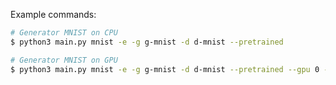 Example commands: 
```bash
# Generator MNIST on CPU
$ python3 main.py mnist -e -g g-mnist -d d-mnist --pretrained 
```

```bash
# Generator MNIST on GPU
$ python3 main.py mnist -e -g g-mnist -d d-mnist --pretrained --gpu 0 --batch-size 128
```

